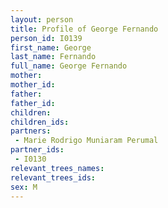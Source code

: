 ```yaml
---
layout: person
title: Profile of George Fernando
person_id: I0139
first_name: George
last_name: Fernando
full_name: George Fernando
mother: 
mother_id: 
father: 
father_id: 
children:
children_ids:
partners:
 - Marie Rodrigo Muniaram Perumal
partner_ids:
 - I0130
relevant_trees_names:
relevant_trees_ids:
sex: M
---
```


